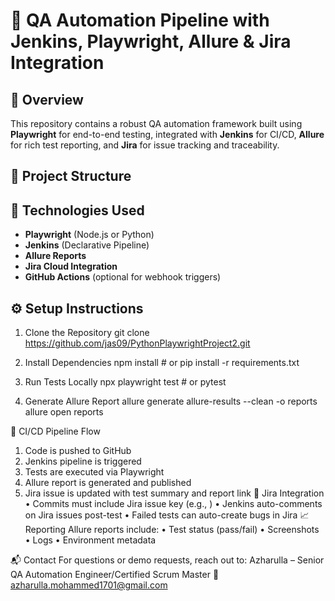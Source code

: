 # 🔧 QA Automation Pipeline with Jenkins, Playwright, Allure & Jira Integration

## 🚀 Overview
This repository contains a robust QA automation framework built using **Playwright** for end-to-end testing, integrated with **Jenkins** for CI/CD, **Allure** for rich test reporting, and **Jira** for issue tracking and traceability.

## 📂 Project Structure

## 🧪 Technologies Used
- **Playwright** (Node.js or Python)
- **Jenkins** (Declarative Pipeline)
- **Allure Reports**
- **Jira Cloud Integration**
- **GitHub Actions** (optional for webhook triggers)

## ⚙️ Setup Instructions

1. Clone the Repository
git clone https://github.com/jas09/PythonPlaywrightProject2.git

3. Install Dependencies
npm install   # or pip install -r requirements.txt

4. Run Tests Locally
npx playwright test   # or pytest

5. Generate Allure Report
allure generate allure-results --clean -o reports
allure open reports


🧵 CI/CD Pipeline Flow
1. 	Code is pushed to GitHub
2. 	Jenkins pipeline is triggered
3. 	Tests are executed via Playwright
4. 	Allure report is generated and published
5. 	Jira issue is updated with test summary and report link
🧠 Jira Integration
• 	Commits must include Jira issue key (e.g., )
• 	Jenkins auto-comments on Jira issues post-test
• 	Failed tests can auto-create bugs in Jira
📈 Reporting
Allure reports include:
• 	Test status (pass/fail)
• 	Screenshots
• 	Logs
• 	Environment metadata

📬 Contact
For questions or demo requests, reach out to: Azharulla – Senior QA Automation Engineer/Certified Scrum Master
📧 azharulla.mohammed1701@gmail.com
